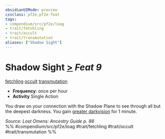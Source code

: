 ```yaml
---
obsidianUIMode: preview
cssclass: pf2e,pf2e-feat
tags:
- compendium/src/pf2e/loag
- trait/fetchling
- trait/occult
- trait/transmutation
aliases: ["Shadow Sight"]
---
```

# Shadow Sight  [>](rules/core-rulebook/chapter-9-playing-the-game.md#Actions "Single Action") *Feat 9*  
[fetchling](rules/traits/fetchling-b2.md "Fetchling Ancestry & Heritage Trait")  [occult](rules/traits/occult.md "Occult Tradition Trait")  [transmutation](rules/traits/transmutation.md "Transmutation School Trait")  

- **Frequency**: once per hour
- **Activity** Single Action

You draw on your connection with the Shadow Plane to see through all but the deepest darkness. You gain [greater darkvision](rules/abilities/darkvision.md) for 1 minute.

*Source: Lost Omens: Ancestry Guide p. 88*  
%% #compendium/src/pf2e/loag #trait/fetchling #trait/occult #trait/transmutation %%